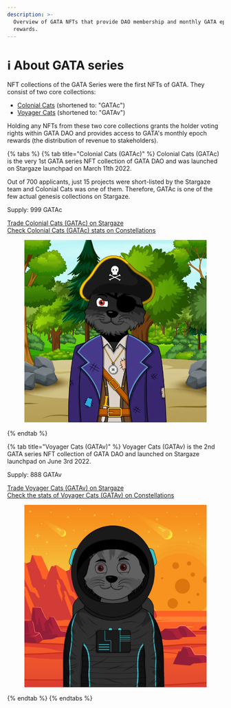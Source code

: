 ```yaml
---
description: >-
  Overview of GATA NFTs that provide DAO membership and monthly GATA epoch
  rewards.
---
```


# ℹ️ About GATA series

NFT collections of the GATA Series were the first NFTs of GATA. They consist of two core collections:

* [Colonial Cats](./#colonial-cats-gatac) (shortened to: "GATAc")
* [Voyager Cats](./#voyager-cats-gatav) (shortened to: "GATAv")

Holding any NFTs from these two core collections grants the holder voting rights within GATA DAO and provides access to GATA's monthly epoch rewards (the distribution of revenue to stakeholders).&#x20;

{% tabs %}
{% tab title="Colonial Cats (GATAc)" %}
Colonial Cats (GATAc) is the very 1st GATA series NFT collection of GATA DAO and was launched on Stargaze launchpad on March 11th 2022.&#x20;

Out of 700 applicants, just 15 projects were short-listed by the Stargaze team and Colonial Cats was one of them. Therefore, GATAc is one of the few actual genesis collections on Stargaze.

Supply: 999 GATAc&#x20;

[Trade Colonial Cats (GATAc) on Stargaze](https://app.stargaze.zone/marketplace/stars1yw4xvtc43me9scqfr2jr2gzvcxd3a9y4eq7gaukreugw2yd2f8tssqyvcm) \
[Check Colonial Cats (GATAc) stats on Constellations](https://info.stargaze.zone/collections/stars1yw4xvtc43me9scqfr2jr2gzvcxd3a9y4eq7gaukreugw2yd2f8tssqyvcm)&#x20;

<figure><img src="../../../../.gitbook/assets/image (24).png" alt=""><figcaption></figcaption></figure>
{% endtab %}

{% tab title="Voyager Cats (GATAv)" %}
Voyager Cats (GATAv) is the 2nd GATA series NFT collection of GATA DAO and launched on Stargaze launchpad on June 3rd 2022.

Supply: 888 GATAv

[Trade Voyager Cats (GATAv) on Stargaze](https://app.stargaze.zone/launchpad/stars1puhek9hsvj9nnk6hxg7mjchh0pxxsuyjxjv5cy8qyjlj4tz7we7s6mclum) \
[Check the stats of Voyager Cats (GATAv) on Constellations ](https://info.stargaze.zone/collections/stars19tedq0x8csy6v35cqcjy8f76j2f0fsljjytuxcvl3x4sj82tmxnqgxuu85)

<figure><img src="../../../../.gitbook/assets/image (21).png" alt=""><figcaption></figcaption></figure>
{% endtab %}
{% endtabs %}

